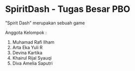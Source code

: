 # SpiritDash - Tugas Besar PBO

"Spirit Dash" merupakan sebuah game



Anggota Kelompok :
  1. Muhamad Rafi Ilham
  2. Arta Eka Yuli R
  3. Devina Kartika
  4. Khairul Rijal Syauqi
  5. Diva Amelia Saputri
